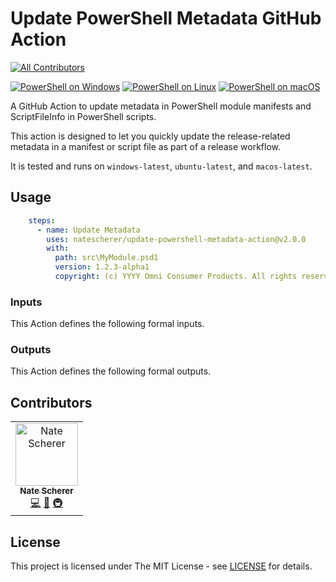 # Update PowerShell Metadata GitHub Action
<!-- ALL-CONTRIBUTORS-BADGE:START - Do not remove or modify this section -->
[![All Contributors](https://img.shields.io/badge/all_contributors-1-orange.svg?style=flat-square)](#contributors-)
<!-- ALL-CONTRIBUTORS-BADGE:END -->

[![PowerShell on Windows](https://gist.github.com/natescherer/fc69436698dbb94367e2409a64dc9a45/raw/3bce49a7d468384e6a20d92b0348642f0318324c/update-powershell-metadata-action_TestResults_Windows.md_badge.svg)](https://gist.github.com/natescherer/fc69436698dbb94367e2409a64dc9a45) [![PowerShell on Linux](https://gist.github.com/natescherer/da4b1387fee9b8d12bc42aa8638c73ba/raw/26199dbb6555fec3b93eb3a812a39c116d713ac9/update-powershell-metadata-action_TestResults_Linux.md_badge.svg)](https://gist.github.com/natescherer/da4b1387fee9b8d12bc42aa8638c73ba) [![PowerShell on macOS](https://gist.github.com/natescherer/5bd3302f98ead9f8314d55540cdd0862/raw/570b9a09ab12d5cb7ef3bdd19d398e666ecd5362/update-powershell-metadata-action_TestResults_macOS.md_badge.svg)](https://gist.github.com/natescherer/5bd3302f98ead9f8314d55540cdd0862)

<!--START_SECTION:description-->
A GitHub Action to update metadata in PowerShell module manifests and ScriptFileInfo in PowerShell scripts.
<!--END_SECTION:description-->

This action is designed to let you quickly update the release-related metadata in a manifest or script file as part of a release workflow.

It is tested and runs on `windows-latest`, `ubuntu-latest`, and `macos-latest`.

## Usage

```yaml
    steps:
      - name: Update Metadata
        uses: natescherer/update-powershell-metadata-action@v2.0.0
        with:
          path: src\MyModule.psd1
          version: 1.2.3-alpha1
          copyright: (c) YYYY Omni Consumer Products. All rights reserved.
```

### Inputs

This Action defines the following formal inputs.

<!--(inputs-start)-->
<!--(inputs-end)-->

### Outputs

This Action defines the following formal outputs.

<!--(outputs-start)-->
<!--(outputs-end)-->

## Contributors

<!-- ALL-CONTRIBUTORS-LIST:START - Do not remove or modify this section -->
<!-- prettier-ignore-start -->
<!-- markdownlint-disable -->
<table>
  <tbody>
    <tr>
      <td align="center"><a href="https://www.linkedin.com/in/natescherer01/"><img src="https://avatars.githubusercontent.com/u/376408?v=4?s=100" width="100px;" alt="Nate Scherer"/><br /><sub><b>Nate Scherer</b></sub></a><br /><a href="https://github.com/natescherer/update-powershell-metadata-action/commits?author=natescherer" title="Code">💻</a> <a href="https://github.com/natescherer/update-powershell-metadata-action/commits?author=natescherer" title="Documentation">📖</a> <a href="#infra-natescherer" title="Infrastructure (Hosting, Build-Tools, etc)">🚇</a></td>
    </tr>
  </tbody>
</table>

<!-- markdownlint-restore -->
<!-- prettier-ignore-end -->

<!-- ALL-CONTRIBUTORS-LIST:END -->
<!-- prettier-ignore-start -->
<!-- markdownlint-disable -->

<!-- markdownlint-restore -->
<!-- prettier-ignore-end -->

<!-- ALL-CONTRIBUTORS-LIST:END -->

## License

This project is licensed under The MIT License - see [LICENSE](LICENSE) for details.
